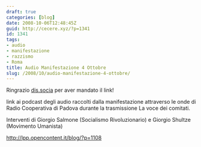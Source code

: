 ```yaml
---
draft: true
categories: [blog]
date: 2008-10-06T12:48:45Z
guid: http://cecere.xyz/?p=1341
id: 1341
tags:
- audio
- manifestazione
- razzismo
- Roma
title: Audio Manifestazione 4 Ottobre
slug: /2008/10/audio-manifestazione-4-ottobre/
---
```


Ringrazio [dis.socia](http://lpp.opencontent.it/blog/) per aver mandato il link!

link ai podcast degli audio raccolti dalla manifestazione attraverso le onde di Radio Cooperativa di Padova durante la trasmissione La voce dei comitati.
  
Interventi di Giorgio Salmone (Socialismo Rivoluzionario) e Giorgio Shultze (Movimento Umanista)
  
<http://lpp.opencontent.it/blog/?p=1108>